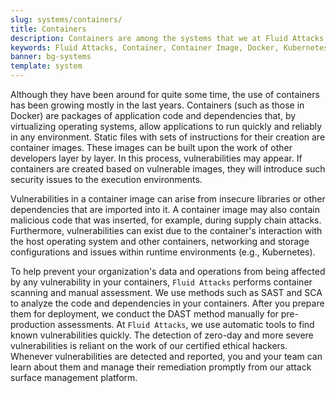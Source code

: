 ```yaml
---
slug: systems/containers/
title: Containers
description: Containers are among the systems that we at Fluid Attacks help you evaluate to detect security vulnerabilities that you can subsequently remediate.
keywords: Fluid Attacks, Container, Container Image, Docker, Kubernetes, Continuous Hacking, Ethical Hacking, Pentesting
banner: bg-systems
template: system
---
```


<div class="paragraph fw3 f5 lh-2">

Although they have been around for quite some time,
the use of containers has been growing mostly in the last years.
Containers
(such as those in Docker)
are packages of application code and dependencies that,
by virtualizing operating systems,
allow applications to run quickly and reliably in any environment.
Static files with sets of instructions for their creation are container images.
These images can be built upon the work of other developers layer by layer.
In this process,
vulnerabilities may appear.
If containers are created based on vulnerable images,
they will introduce such security issues to the execution environments.

</div>

<div class="paragraph fw3 f5 lh-2">

Vulnerabilities in a container image can arise
from insecure libraries or other dependencies that are imported into it.
A container image may also contain malicious code that was inserted,
for example,
during supply chain attacks.
Furthermore,
vulnerabilities can exist due to the container's interaction
with the host operating system and other containers,
networking and storage configurations
and issues within runtime environments
(e.g., Kubernetes).

</div>

<div class="paragraph fw3 f5 lh-2">

To help prevent your organization's data and operations
from being affected by any vulnerability in your containers,
`Fluid Attacks` performs container scanning and manual assessment.
We use methods such as SAST and SCA
to analyze the code and dependencies in your containers.
After you prepare them for deployment,
we conduct the DAST method manually for pre-production assessments.
At `Fluid Attacks`,
we use automatic tools to find known vulnerabilities quickly.
The detection of zero-day and more severe vulnerabilities
is reliant on the work of our certified ethical hackers.
Whenever vulnerabilities are detected and reported,
you and your team can learn about them
and manage their remediation promptly
from our attack surface management platform.

</div>